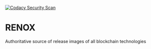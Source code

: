 [![Codacy Security Scan](https://github.com/KOSASIH/RENOX/actions/workflows/codacy.yml/badge.svg)](https://github.com/KOSASIH/RENOX/actions/workflows/codacy.yml)

# RENOX

Authoritative source of release images of all blockchain technologies
